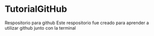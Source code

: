 # TutorialGitHub
Respositorio para github
Este respositorio fue creado para aprender a utilizar github junto con la terminal
